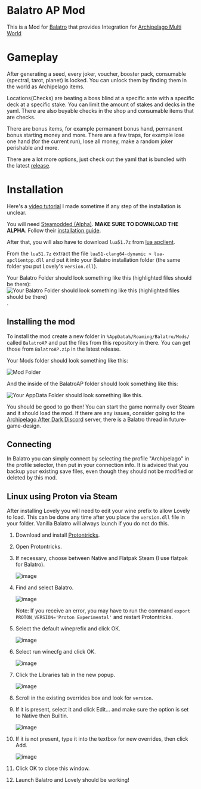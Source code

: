 # Balatro AP Mod

This is a Mod for [Balatro](https://store.steampowered.com/app/2379780/Balatro/) that provides Integration for [Archipelago Multi World](https://archipelago.gg)

# Gameplay

After generating a seed, every joker, voucher, booster pack, consumable (spectral, tarot, planet) is locked. You can unlock them by finding them in the world as Archipelago items. 

Locations(Checks) are beating a boss blind at a specific ante with a specific deck at a specific stake. You can limit the amount of stakes and decks in the yaml. There are also buyable checks in the shop and consumable items that are checks. 

There are bonus items, for example permanent bonus hand, permanent bonus starting money and more.
There are a few traps, for example lose one hand (for the current run), lose all money, make a random joker perishable and more. 

There are a lot more options, just check out the yaml that is bundled with the latest [release](https://github.com/BurndiL/BalatroAP/releases).

# Installation

Here's a [video tutorial](https://youtu.be/XnEvgEOswpk) I made sometime if any step of the installation is unclear.

You will need [Steamodded (Alpha)](https://github.com/Steamopollys/Steamodded). **MAKE SURE TO DOWNLOAD THE ALPHA**. Follow their [installation guide](https://github.com/Steamodded/smods/wiki).

After that, you will also have to download `lua51.7z` from [lua apclient](https://github.com/black-sliver/lua-apclientpp/releases). 

From the `lua51.7z` extract the file `lua51-clang64-dynamic > lua-apclientpp.dll` and put it into your Balatro installation folder (the same folder you put Lovely's `version.dll`). 

Your Balatro Folder should look something like this (highlighted files should be there):
![Your Balatro Folder should look something like this (highlighted files should be there)](https://i.imgur.com/Pe5uTX4.png).

## Installing the mod

To install the mod create a new folder in `%AppData%/Roaming/Balatro/Mods/` called `BalatroAP` and put the files from this repository in there. You can get those from `BalatroAP.zip` in the latest release. 

Your Mods folder should look something like this: 

![Mod Folder](https://i.imgur.com/EI6MGeC.png)

And the inside of the BalatroAP folder should look something like this:

![Your AppData Folder should look something like this](https://i.imgur.com/3JzrdlV.png).


You should be good to go then! You can start the game normally over Steam and it should load the mod. If there are any issues, consider going to the [Archipelago After Dark Discord](https://discord.com/invite/fqvNCCRsu4) server, there is a Balatro thread in future-game-design. 

## Connecting

In Balatro you can simply connect by selecting the profile "Archipelago" in the profile selector, then put in your connection info.
It is adviced that you backup your existing save files, even though they should not be modified or deleted by this mod. 

## Linux using Proton via Steam

After installing Lovely you will need to edit your wine prefix to allow Lovely to load. This can be done any time after you place the `version.dll` file in your folder. Vanilla Balatro will always launch if you do not do this.

1. Download and install [Protontricks](https://github.com/Matoking/protontricks).
2. Open Protontricks.
3. If necessary, choose between Native and Flatpak Steam (I use flatpak for Balatro).

   ![image](https://github.com/user-attachments/assets/41d01b50-f541-408c-8ec4-229555c77b48)
   
5. Find and select Balatro.

   ![image](https://github.com/user-attachments/assets/c6471024-3d6d-447b-9793-a48c5591afc7)
   
   Note: If you receive an error, you may have to run the command `export PROTON_VERSION='Proton Experimental'` and restart Protontricks.
   
7. Select the default wineprefix and click OK.

   ![image](https://github.com/user-attachments/assets/671e06f1-20dd-4570-b03e-cd94bad8398a)
   
9. Select run winecfg and click OK.

   ![image](https://github.com/user-attachments/assets/b4ab95f8-6b55-4a54-9960-8dcf4c31a4eb)
   
11. Click the Libraries tab in the new popup.

    ![image](https://github.com/user-attachments/assets/2770f54b-00ec-4541-96ea-0aae087e5829)
   
13. Scroll in the existing overrides box and look for `version`.
14. If it is present, select it and click Edit... and make sure the option is set to Native then Builtin.

    ![image](https://github.com/user-attachments/assets/82ea030d-9bb9-476f-98d6-13eec172d027)
    
16. If it is not present, type it into the textbox for new overrides, then click Add.

    ![image](https://github.com/user-attachments/assets/b9a6244a-1c83-42e2-a243-a82006a46dc4)
    
18. Click OK to close this window.
19. Launch Balatro and Lovely should be working!



